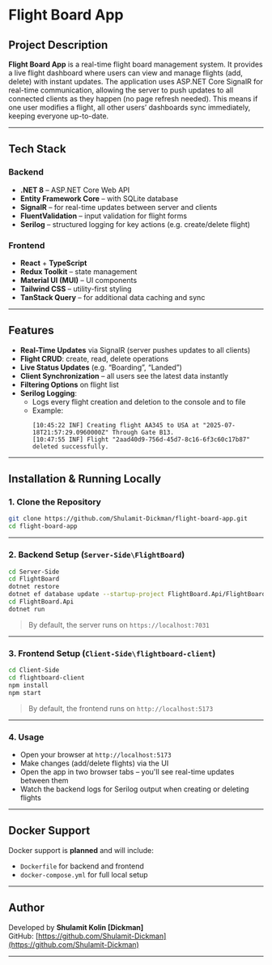 # Flight Board App

## Project Description

**Flight Board App** is a real-time flight board management system. It provides a live flight dashboard where users can view and manage flights (add, delete) with instant updates. The application uses ASP.NET Core SignalR for real-time communication, allowing the server to push updates to all connected clients as they happen (no page refresh needed).
This means if one user modifies a flight, all other users’ dashboards sync immediately, keeping everyone up-to-date.

---

## Tech Stack

### Backend
- **.NET 8** – ASP.NET Core Web API
- **Entity Framework Core** – with SQLite database
- **SignalR** – for real-time updates between server and clients
- **FluentValidation** – input validation for flight forms
- **Serilog** – structured logging for key actions (e.g. create/delete flight)

### Frontend
- **React** + **TypeScript**
- **Redux Toolkit** – state management
- **Material UI (MUI)** – UI components
- **Tailwind CSS** – utility-first styling
- **TanStack Query** – for additional data caching and sync

---

## Features

- **Real-Time Updates** via SignalR (server pushes updates to all clients)
- **Flight CRUD**: create, read, delete operations
- **Live Status Updates** (e.g. “Boarding”, “Landed”)
- **Client Synchronization** – all users see the latest data instantly
- **Filtering Options** on flight list
- **Serilog Logging**:
  - Logs every flight creation and deletion to the console and to file
  - Example:
    ```
    [10:45:22 INF] Creating flight AA345 to USA at "2025-07-18T21:57:29.0960000Z" Through Gate B13.
    [10:47:55 INF] Flight "2aad40d9-756d-45d7-8c16-6f3c60c17b87" deleted successfully.
    ```

---

## Installation & Running Locally

### 1. Clone the Repository

```bash
git clone https://github.com/Shulamit-Dickman/flight-board-app.git
cd flight-board-app
```

---

### 2. Backend Setup (`Server-Side\FlightBoard`)

```bash
cd Server-Side
cd FlightBoard
dotnet restore
dotnet ef database update --startup-project FlightBoard.Api/FlightBoard.Api.csproj --project FlightBoard.Infrastructure/FlightBoard.Infrastructure.csproj
cd FlightBoard.Api
dotnet run
```

> By default, the server runs on `https://localhost:7031`

---

### 3. Frontend Setup (`Client-Side\flightboard-client`)

```bash
cd Client-Side
cd flightboard-client
npm install
npm start
```

> By default, the frontend runs on `http://localhost:5173`

---

### 4. Usage

- Open your browser at `http://localhost:5173`
- Make changes (add/delete flights) via the UI
- Open the app in two browser tabs – you'll see real-time updates between them
- Watch the backend logs for Serilog output when creating or deleting flights

---

## Docker Support

Docker support is **planned** and will include:

- `Dockerfile` for backend and frontend
- `docker-compose.yml` for full local setup

---


## Author

Developed by **Shulamit Kolin [Dickman]**  
GitHub: [https://github.com/Shulamit-Dickman](https://github.com/Shulamit-Dickman)

---